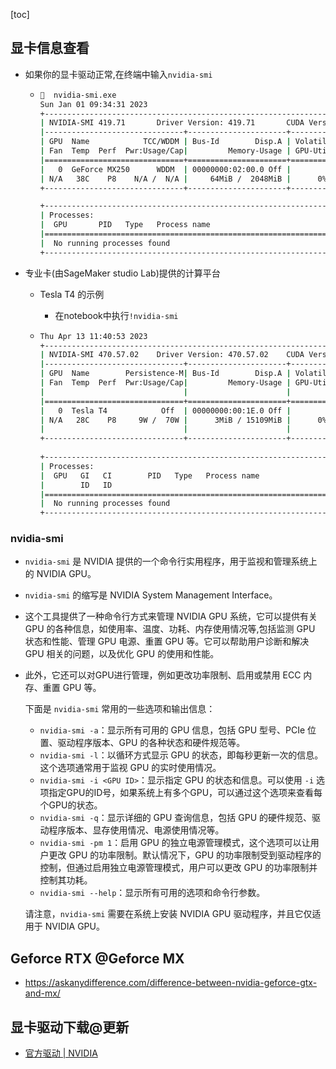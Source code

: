 [toc]

## 显卡信息查看

- 如果你的显卡驱动正常,在终端中输入`nvidia-smi`

  - ```bash
    🚀  nvidia-smi.exe
    Sun Jan 01 09:34:31 2023
    +-----------------------------------------------------------------------------+
    | NVIDIA-SMI 419.71       Driver Version: 419.71       CUDA Version: 10.0     |
    |-------------------------------+----------------------+----------------------+
    | GPU  Name            TCC/WDDM | Bus-Id        Disp.A | Volatile Uncorr. ECC |
    | Fan  Temp  Perf  Pwr:Usage/Cap|         Memory-Usage | GPU-Util  Compute M. |
    |===============================+======================+======================|
    |   0  GeForce MX250      WDDM  | 00000000:02:00.0 Off |                  N/A |
    | N/A   38C    P8    N/A /  N/A |     64MiB /  2048MiB |      0%      Default |
    +-------------------------------+----------------------+----------------------+
    
    +-----------------------------------------------------------------------------+
    | Processes:                                                       GPU Memory |
    |  GPU       PID   Type   Process name                             Usage      |
    |=============================================================================|
    |  No running processes found                                                 |
    +-----------------------------------------------------------------------------+
    ```

- 专业卡(由SageMaker studio Lab)提供的计算平台

  - Tesla T4 的示例

    - 在notebook中执行`!nvidia-smi`

  - ```bash
    Thu Apr 13 11:40:53 2023       
    +-----------------------------------------------------------------------------+
    | NVIDIA-SMI 470.57.02    Driver Version: 470.57.02    CUDA Version: 11.4     |
    |-------------------------------+----------------------+----------------------+
    | GPU  Name        Persistence-M| Bus-Id        Disp.A | Volatile Uncorr. ECC |
    | Fan  Temp  Perf  Pwr:Usage/Cap|         Memory-Usage | GPU-Util  Compute M. |
    |                               |                      |               MIG M. |
    |===============================+======================+======================|
    |   0  Tesla T4            Off  | 00000000:00:1E.0 Off |                    0 |
    | N/A   28C    P8     9W /  70W |      3MiB / 15109MiB |      0%      Default |
    |                               |                      |                  N/A |
    +-------------------------------+----------------------+----------------------+
                                                                                   
    +-----------------------------------------------------------------------------+
    | Processes:                                                                  |
    |  GPU   GI   CI        PID   Type   Process name                  GPU Memory |
    |        ID   ID                                                   Usage      |
    |=============================================================================|
    |  No running processes found                                                 |
    +-----------------------------------------------------------------------------+
    ```

    

### nvidia-smi

- `nvidia-smi` 是 NVIDIA 提供的一个命令行实用程序，用于监视和管理系统上的 NVIDIA GPU。

- `nvidia-smi` 的缩写是 NVIDIA System Management Interface。

- 这个工具提供了一种命令行方式来管理 NVIDIA GPU 系统，它可以提供有关 GPU 的各种信息，如使用率、温度、功耗、内存使用情况等,包括监测 GPU 状态和性能、管理 GPU 电源、重置 GPU 等。它可以帮助用户诊断和解决 GPU 相关的问题，以及优化 GPU 的使用和性能。

- 此外，它还可以对GPU进行管理，例如更改功率限制、启用或禁用 ECC 内存、重置 GPU 等。

  下面是 `nvidia-smi` 常用的一些选项和输出信息：

  - `nvidia-smi -a`：显示所有可用的 GPU 信息，包括 GPU 型号、PCIe 位置、驱动程序版本、GPU 的各种状态和硬件规范等。
  - `nvidia-smi -l`：以循环方式显示 GPU 的状态，即每秒更新一次的信息。这个选项通常用于监视 GPU 的实时使用情况。
  - `nvidia-smi -i <GPU ID>`：显示指定 GPU 的状态和信息。可以使用 `-i` 选项指定GPU的ID号，如果系统上有多个GPU，可以通过这个选项来查看每个GPU的状态。
  - `nvidia-smi -q`：显示详细的 GPU 查询信息，包括 GPU 的硬件规范、驱动程序版本、显存使用情况、电源使用情况等。
  - `nvidia-smi -pm 1`：启用 GPU 的独立电源管理模式，这个选项可以让用户更改 GPU 的功率限制。默认情况下，GPU 的功率限制受到驱动程序的控制，但通过启用独立电源管理模式，用户可以更改 GPU 的功率限制并控制其功耗。
  - `nvidia-smi --help`：显示所有可用的选项和命令行参数。

  请注意，`nvidia-smi` 需要在系统上安装 NVIDIA GPU 驱动程序，并且它仅适用于 NVIDIA GPU。

## Geforce RTX @Geforce MX

- https://askanydifference.com/difference-between-nvidia-geforce-gtx-and-mx/

## 显卡驱动下载@更新

- [官方驱动 | NVIDIA](https://www.nvidia.cn/Download/index.aspx?lang=cn)